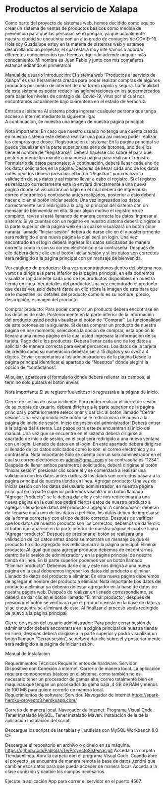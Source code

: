 # Productos al servicio de Xalapa

Como parte del proyecto de sistemas web, hemos decidido como equipo crear un sistema de ventas de productos basicos como medida de prevencion para que las personas se expongan, ya que actualmente nuestra ciudad se encuentra con un alto grado de contagios de COVID-19.
Hola soy Guadalupe estoy en la materia de sistemas web y estamos desarrollando un proyecto, el cuál estará muy inte
Vamos a abordar diferentes  conocimientos que hemos adquirido ademde adquirir más conocimiento. 
Mi nombre es Juan Pablo y junto con mis comañeros estamos editando el primerarchi



Manual de usuario
Introducción: 
El sistema web “Productos al servicio de Xalapa” es una herramienta creada para poder realizar compras de algunos productos por medio de internet de una forma rápida y segura. La finalidad de este sistema es poder reducir las aglomeraciones en los supermercados para bajar los niveles de contagio del Covid-19, virus por el cual nos encontramos actualmente bajo cuarentena en el estado de Veracruz. 

Entrada al sistema
Al sistema podrá ingresar cualquier persona que tenga acceso a internet mediante la siguiente liga:  
A continuación, se muestra una imagen de nuestra página principal:



Nota importante:
En caso que nuestro usuario no tenga una cuenta creada en nuestro sistema este deberá realizar una para así mismo poder realizar las compras que desee.
Registrarse en el sistema:
En la página principal se puede visualizar en la parte superior una serie de botones, uno de ellos tiene el nombre de “Registrarse”. Deberá hacerse clic sobre el para qué posterior mente los mande a una nueva página para realizar el registro.
Formulario de datos personales:
A continuación, deberá llenar cada uno de los datos solicitados en la página. 
Después de llenar cada uno de los datos antes pedidos deberá presionar el botón “Registrar” para realizar la validación de sus datos y así mismo llevar a cabo el registro. Si el registro es realizado correctamente este lo enviará directamente a una nueva página donde se visualizará un login en el cual deberá de ingresar su correo electrónico y contraseña antes realizados, posterior a esto deberá hacer clic en el botón iniciar sesión.
 Una vez ingresados los datos correctamente será redirigido a la página principal del sistema con un mensaje de bienvenida en ella.
Si por algún motivo el registro no se completó, revise si está llenando de manera correcta los datos.
Ingresar al sistema:
Si ya cuentas con un registro en nuestro sistema deberá dirigirse a la parte superior de la página web en la cual se visualizará un botón color naranja llamado “Iniciar sesión” deberá de darse clic en él y posteriormente será redirigido a una nueva página la cual será un login.
Una vez encontrado en el login deberá ingresar los datos solicitados de manera correcta como lo son su correo electrónico y su contraseña. Después de ello deberá darse clic en el botón iniciar sesión y si los datos son correctos será redirigido a la página principal con un mensaje de bienvenida.

Ver catálogo de productos:
Una vez encontrándonos dentro del sistema nos vamos a dirigir a la parte inferior de la página principal, en ella podremos visualizar rápidamente cada uno de los productos disponibles en nuestra tienda en línea. 
Ver detalles del producto:
Una vez encontrado el producto que desea ver, solo deberá darse un clic sobre la imagen de este para que se le muestren los detalles del producto como lo es su nombre, precio, descripción, e imagen del producto.


Comprar producto:
Para poder comprar un producto deberá encontrase en los detalles de este. Posteriormente en la parte inferior de la información del producto usted podrá visualizar el botón de “Comprar”.
 La funcionalidad de este botones es la siguiente. Si desea comprar un producto de nuestra página en ese momento, selecciona la opción de comprar, esta opción lo llevara a una nueva página en la cual usted ingresara la información de su tarjeta. 
Pago del o los productos:
Deberá llenar cada uno de los datos a solicitar de manera correcta para evitar percances. Los datos de la tarjeta de crédito como su numeración deberán ser a 15 dígitos y su cvv2 a 4 dígitos.
Enviar comentarios a los administradores de la página
Desde la página principal identificar el apartado de “Nosotros” dónde elegirá la opción de “contáctanos”.
 
Al pulsar, aparecerá el formulario dónde deberá rellenar los campos, al termino solo pulsará el botón enviar.
 
Nota importante 
Si su registro fue exitoso lo regresará a la página de inicio.

 
Cierre de sesión de usuario cliente:
Para poder realizar el cierre de sesión de su cuenta de usuario, deberá dirigirse a la parte superior de la página principal y posteriormente seleccionar y dar clic al botón llamado “Cerrar sesión”. Una vez oprimido este botón se le rediccionara de nuevo a la página de inicio de sesión.
Inicio de sesión del administrador:
Deberá entrar a la página del sistema.  Los pasos para este se encuentran al inicio del manual.
Una vez que se encuentre en el sistema deberá dirigirse al apartado de inicio de sesión, en el cual será redirigido a una nueva ventana con un login.
Llenado de datos en el login:
En este apartado deberá dirigirse al llenado de los datos solicitados como lo son: el correo electrónico y su contraseña.
Nota importante
Solo se cuenta con un solo administrador en el cual su correo electrónico es admin@gmail.com y su contraseña es “1234”.
Después de llenar ambos parámetros solicitados, deberá dirigirse al botón “Iniciar sesión”, presionar clic sobre él y se comenzará a realizar una validación con los datos antes dados. Si los datos son correctos pasara a la página principal de nuestra tienda en línea.
Agregar producto:
Una vez de iniciar sesión con los datos del usuario administrador, en nuestra página principal en la parte superior podremos visualizar un botón llamado “Agregar Producto”, se le deberá dar clic y este nos rediccionara a una nueva página en la cual nos pedirá ciertos datos de nuestro producto a agregar.
Llenado de datos del producto a agregar:
A continuación, deberán de llenarse cada uno de los datos a petición, los datos deben de ingresarse de la forma correcta y con el tipo de dato correcto. 
Después de verificar que los datos de nuestro producto son los correctos, debemos de darle clic al botón que aparece en la parte inferior de nuestra página el cual se llama “Agregar producto”. Después de presionar el botón se realizará una validación de los datos antes dados se mostrará un mensaje de que él producto ha sido agregado nos rediccionara a la página principal.
Eliminar producto:
Al igual que para agregar producto debemos de encontrarnos dentro de la sesión de administrador y en la página principal de nuestra tienda en línea. En la parte superior podemos ver un botón llamado “Eliminar producto”. Debemos darle clic y este nos dirigirá a una nueva página en la cual deberemos ingresar los datos del producto a eliminar.
Llenado de datos del producto a eliminar:
En esta nueva página deberemos de agregar el nombre del producto a eliminar.
Nota importante
Los datos del producto a eliminar ya deberán de estar agregador en la base de datos de nuestra página web. 
Después de realizar en llenado correspondiente, se deberá de dar clic en el botón llamado “Eliminar producto”, después de presionar el botón se verificará que el producto exista en la base de datos y si se encuentra se eliminará de esta. Al finalizar el proceso serás redirigido de nuevo a la página principal.

Cierre de sesión del usuario administrador:
Para poder cerrar sesión de administrador deberá encontrarse en la página principal de nuestra tienda en línea, después deberá dirigirse a la parte superior y podrá visualizar un botón llamado “Cerrar sesión”, se deberá dar clic sobre él y posterior mente será redirigido a la página de iniciar sesión.






Manual de Instalacion 

Requerimientos Técnicos
Requerimientos de hardware.
Servidor.
Dispositivo con Conexión a internet.
Correrlo de manera local.
La aplicación requiere componentes básicos en el sistema, como también no es necesario tener un procesador de gamas alta, correo totalmente bien en maquinas que tengan un procesador de gama baja ,4 GB de RAM y menos de 100 MB para quiere correrlo de manera local.   
Requerimientos de software.
Servidor.
Navegador de internet 
https://spark-heroku-proyecto3.herokuapp.com/
 
Correrlo de manera local.
Navegador de internet.
Programa Visual Code.
Tener instalado MySQL.
Tener instalado Maven.
Instalación de la de la aplicación 
Instalación del script.


Descargue los scripts de las tablas y instálelos con MySQL Workbench 8.0 CE
 

 Descargue el repositorio en archivo o clónelo en su máquina.
https://github.com/PabloGarTe/ProyectoSistemas.git
Acceda a la carpeta Tiendaenlinea.
Abra la carpeta con el programa Visual Code.
Cuando abre el proyecto ,se encuentra de manera remota la base de datos ,tendrá que cambiar esos datos para que pueda acceder de manera local.
Acceda a la clase conexión y cambie los campos necesarios.
 
Ejecute la aplicación App para correr el servidor en el puerto 4567.
 


 







 


